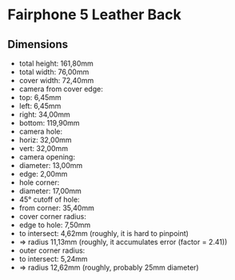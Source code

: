 # Fairphone 5 Leather Back

## Dimensions

  - total height:  161,80mm
  - total width:    76,00mm
  - cover width:    72,40mm
  - camera from cover edge:
  - top:             6,45mm
  - left:            6,45mm
  - right:          34,00mm
  - bottom:        119,90mm
  - camera hole:
  - horiz:          32,00mm
  - vert:           32,00mm
  - camera opening:
  - diameter:       13,00mm
  - edge:            2,00mm
  - hole corner:
  - diameter:       17,00mm
  - 45° cutoff of hole:
  - from corner:    35,40mm
  - cover corner radius:
  - edge to hole:    7,50mm
  - to intersect:    4,62mm (roughly, it is hard to pinpoint)
  - => radius       11,13mm (roughly, it accumulates error (factor = 2.41))
  - outer corner radius:
  - to intersect:    5,24mm
  - => radius       12,62mm (roughly, probably 25mm diameter)

